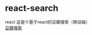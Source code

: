 # react-search
react
这是个基于react的豆瓣搜索（移动端） <br/>
[豆瓣搜索](https://clannadx.github.io/react-search/dist/index.html)

